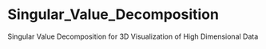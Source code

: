 # Singular_Value_Decomposition
Singular Value Decomposition for 3D Visualization of High Dimensional Data
